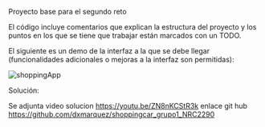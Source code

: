 Proyecto base para el segundo reto

El código incluye comentarios que explican la estructura del proyecto y los puntos en los que se tiene que trabajar están marcados con un TODO.

El siguiente es un demo de la interfaz a la que se debe llegar (funcionalidades adicionales o mejoras a la interfaz son permitidas):

![shoppingApp](https://user-images.githubusercontent.com/4458129/173839525-218900ed-9bcd-4f6f-9158-0b02dd9d7707.gif)

Solución:

Se adjunta video solucion https://youtu.be/ZN8nKCStR3k
enlace git hub  https://github.com/dxmarquez/shoppingcar_grupo1_NRC2290
